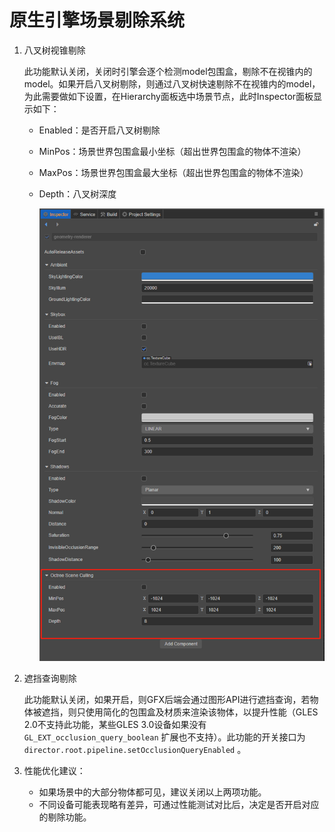 # 原生引擎场景剔除系统

1. 八叉树视锥剔除

    此功能默认关闭，关闭时引擎会逐个检测model包围盒，剔除不在视锥内的model。如果开启八叉树剔除，则通过八叉树快速剔除不在视锥内的model，为此需要做如下设置，在Hierarchy面板选中场景节点，此时Inspector面板显示如下：
        
    - Enabled：是否开启八叉树剔除
    - MinPos：场景世界包围盒最小坐标（超出世界包围盒的物体不渲染）
    - MaxPos：场景世界包围盒最大坐标（超出世界包围盒的物体不渲染）
    - Depth：八叉树深度

        ![octree scene culling](./native-scene-culling/octree-scene-culling.png)

2. 遮挡查询剔除

    此功能默认关闭，如果开启，则GFX后端会通过图形API进行遮挡查询，若物体被遮挡，则只使用简化的包围盒及材质来渲染该物体，以提升性能（GLES 2.0不支持此功能，某些GLES 3.0设备如果没有 `GL_EXT_occlusion_query_boolean` 扩展也不支持）。此功能的开关接口为 `director.root.pipeline.setOcclusionQueryEnabled` 。

3. 性能优化建议：

    - 如果场景中的大部分物体都可见，建议关闭以上两项功能。
    - 不同设备可能表现略有差异，可通过性能测试对比后，决定是否开启对应的剔除功能。